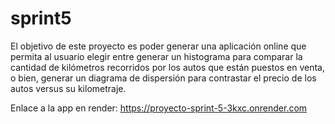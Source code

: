 # sprint5

El objetivo de este proyecto es poder generar una aplicación online que permita al usuario elegir entre generar un histograma para comparar la cantidad de kilómetros recorridos por los autos que están puestos en venta, o bien, generar un diagrama de dispersión para contrastar el precio de los autos versus su kilometraje.

Enlace a la app en render: https://proyecto-sprint-5-3kxc.onrender.com